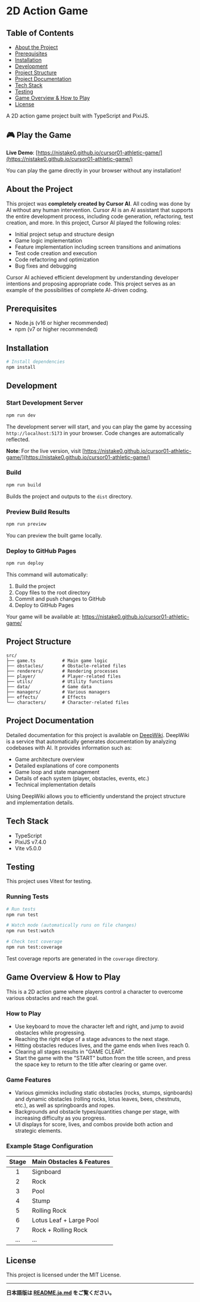 # 2D Action Game

## Table of Contents
- [About the Project](#about-the-project)
- [Prerequisites](#prerequisites)
- [Installation](#installation)
- [Development](#development)
- [Project Structure](#project-structure)
- [Project Documentation](#project-documentation)
- [Tech Stack](#tech-stack)
- [Testing](#testing)
- [Game Overview & How to Play](#game-overview--how-to-play)
- [License](#license)

A 2D action game project built with TypeScript and PixiJS.

## 🎮 Play the Game

**Live Demo**: [https://nistake0.github.io/cursor01-athletic-game/](https://nistake0.github.io/cursor01-athletic-game/)

You can play the game directly in your browser without any installation!

## About the Project

This project was **completely created by Cursor AI**. All coding was done by AI without any human intervention. Cursor AI is an AI assistant that supports the entire development process, including code generation, refactoring, test creation, and more. In this project, Cursor AI played the following roles:

- Initial project setup and structure design
- Game logic implementation
- Feature implementation including screen transitions and animations
- Test code creation and execution
- Code refactoring and optimization
- Bug fixes and debugging

Cursor AI achieved efficient development by understanding developer intentions and proposing appropriate code. This project serves as an example of the possibilities of complete AI-driven coding.

## Prerequisites

- Node.js (v16 or higher recommended)
- npm (v7 or higher recommended)

## Installation

```sh
# Install dependencies
npm install
```

## Development

### Start Development Server

```sh
npm run dev
```

The development server will start, and you can play the game by accessing `http://localhost:5173` in your browser.
Code changes are automatically reflected.

**Note**: For the live version, visit [https://nistake0.github.io/cursor01-athletic-game/](https://nistake0.github.io/cursor01-athletic-game/)

### Build

```sh
npm run build
```

Builds the project and outputs to the `dist` directory.

### Preview Build Results

```sh
npm run preview
```

You can preview the built game locally.

### Deploy to GitHub Pages

```sh
npm run deploy
```

This command will automatically:
1. Build the project
2. Copy files to the root directory
3. Commit and push changes to GitHub
4. Deploy to GitHub Pages

Your game will be available at: https://nistake0.github.io/cursor01-athletic-game/

## Project Structure

```
src/
├── game.ts          # Main game logic
├── obstacles/       # Obstacle-related files
├── renderers/       # Rendering processes
├── player/          # Player-related files
├── utils/           # Utility functions
├── data/            # Game data
├── managers/        # Various managers
├── effects/         # Effects
└── characters/      # Character-related files
```

## Project Documentation

Detailed documentation for this project is available on [DeepWiki](https://deepwiki.com/nistake0/cursor01-athletic-game). DeepWiki is a service that automatically generates documentation by analyzing codebases with AI. It provides information such as:

- Game architecture overview
- Detailed explanations of core components
- Game loop and state management
- Details of each system (player, obstacles, events, etc.)
- Technical implementation details

Using DeepWiki allows you to efficiently understand the project structure and implementation details.

## Tech Stack

- TypeScript
- PixiJS v7.4.0
- Vite v5.0.0

## Testing

This project uses Vitest for testing.

### Running Tests

```sh
# Run tests
npm run test

# Watch mode (automatically runs on file changes)
npm run test:watch

# Check test coverage
npm run test:coverage
```

Test coverage reports are generated in the `coverage` directory.

## Game Overview & How to Play

This is a 2D action game where players control a character to overcome various obstacles and reach the goal.

### How to Play
- Use keyboard to move the character left and right, and jump to avoid obstacles while progressing.
- Reaching the right edge of a stage advances to the next stage.
- Hitting obstacles reduces lives, and the game ends when lives reach 0.
- Clearing all stages results in "GAME CLEAR".
- Start the game with the "START" button from the title screen, and press the space key to return to the title after clearing or game over.

### Game Features
- Various gimmicks including static obstacles (rocks, stumps, signboards) and dynamic obstacles (rolling rocks, lotus leaves, bees, chestnuts, etc.), as well as springboards and ropes.
- Backgrounds and obstacle types/quantities change per stage, with increasing difficulty as you progress.
- UI displays for score, lives, and combos provide both action and strategic elements.

### Example Stage Configuration
| Stage | Main Obstacles & Features           |
|:-----:|:-----------------------------------|
| 1     | Signboard                          |
| 2     | Rock                               |
| 3     | Pool                               |
| 4     | Stump                              |
| 5     | Rolling Rock                       |
| 6     | Lotus Leaf + Large Pool           |
| 7     | Rock + Rolling Rock               |
| ...   | ...                                |

## License

This project is licensed under the MIT License.

---

**日本語版は [README.ja.md](README.ja.md) をご覧ください。**
